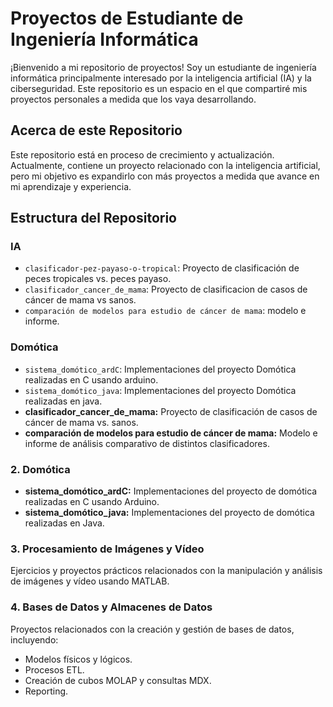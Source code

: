 # Proyectos de Estudiante de Ingeniería Informática

¡Bienvenido a mi repositorio de proyectos! Soy un estudiante de ingeniería informática principalmente interesado por la inteligencia artificial (IA) y la ciberseguridad. Este repositorio es un espacio en el que compartiré mis proyectos personales a medida que los vaya desarrollando.

## Acerca de este Repositorio

Este repositorio está en proceso de crecimiento y actualización. Actualmente, contiene un proyecto relacionado con la inteligencia artificial, pero mi objetivo es expandirlo con más proyectos a medida que avance en mi aprendizaje y experiencia.

## Estructura del Repositorio

### IA

- `clasificador-pez-payaso-o-tropical`: Proyecto de clasificación de peces tropicales vs. peces payaso.
- `clasificador_cancer_de_mama`: Proyecto de clasificacion de casos de cáncer de mama vs sanos.
- `comparación de modelos para estudio de cáncer de mama`: modelo e informe.
### Domótica
- `sistema_domótico_ardC`: Implementaciones del proyecto Domótica realizadas en C usando arduino.
- `sistema_domótico_java`: Implementaciones del proyecto Domótica realizadas en java.
- **clasificador_cancer_de_mama:** Proyecto de clasificación de casos de cáncer de mama vs. sanos.
- **comparación de modelos para estudio de cáncer de mama:** Modelo e informe de análisis comparativo de distintos clasificadores.

### 2. Domótica
- **sistema_domótico_ardC:** Implementaciones del proyecto de domótica realizadas en C usando Arduino.
- **sistema_domótico_java:** Implementaciones del proyecto de domótica realizadas en Java.

### 3. Procesamiento de Imágenes y Vídeo
Ejercicios y proyectos prácticos relacionados con la manipulación y análisis de imágenes y vídeo usando MATLAB.

### 4. Bases de Datos y Almacenes de Datos
Proyectos relacionados con la creación y gestión de bases de datos, incluyendo:
- Modelos físicos y lógicos.
- Procesos ETL.
- Creación de cubos MOLAP y consultas MDX.
- Reporting.






